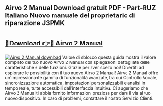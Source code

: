 ## Airvo 2 Manual Download gratuit PDF - Part-RUZ Italiano Nuovo manuale del proprietario di riparazione J3PMK

# <h2><a href="http://dffeiu.blite.top/?on=Airvo+2+Manual">🔗Download 👉🔴 Airvo 2 Manual</a></h2>

[![Airvo 2 Manual download](https://i.imgur.com/lujVjoI.png)](http://dffeiu.blite.top/?on=Airvo+2+Manual)
Valore di sblocco questa guida mostra il valore completo del tuo nuovo Airvo 2 Manual con spiegazioni dettagliate delle caratteristiche e delle funzioni. Grazie per aver scelto noi! Divertiti ad esplorare le possibilità con il tuo nuovo Airvo 2 Manual! Airvo 2 Manual offre un'impressionante gamma di funzionalità avanzate, tra cui Controllo Vocale, sincronizzazione automatica, impostazioni personalizzabili e analisi in tempo reale, tutte accessibili dall'interfaccia intuitiva. Ci auguriamo che Airvo 2 Manual ti abbia fornito informazioni preziose per dare il via al tuo nuovo dispositivo. In caso di problemi, contattare il nostro Servizio Clienti.

